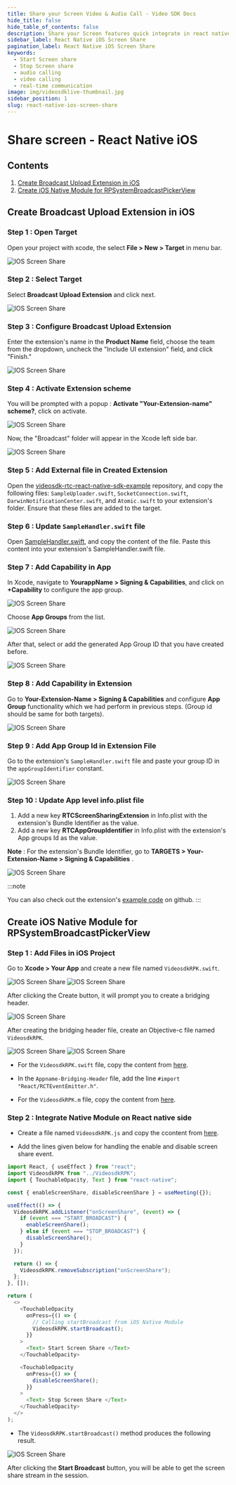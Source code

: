 ```yaml
---
title: Share your Screen Video & Audio Call - Video SDK Docs
hide_title: false
hide_table_of_contents: false
description: Share your Screen features quick integrate in react native IOS with Video SDK to add live video & audio conferencing to your applications.
sidebar_label: React Native iOS Screen Share
pagination_label: React Native iOS Screen Share
keywords:
  - Start Screen share
  - Stop Screen share
  - audio calling
  - video calling
  - real-time communication
image: img/videosdklive-thumbnail.jpg
sidebar_position: 1
slug: react-native-ios-screen-share
---
```


# Share screen - React Native iOS

## Contents

1. [Create Broadcast Upload Extension in iOS](/react-native/guide/video-and-audio-calling-api-sdk/extras/react-native-ios-screen-share#create-broadcast-upload-extension-in-ios)
2. [Create iOS Native Module for RPSystemBroadcastPickerView](/react-native/guide/video-and-audio-calling-api-sdk/extras/react-native-ios-screen-share#create-ios-native-module-for-rpsystembroadcastpickerview)

## Create Broadcast Upload Extension in iOS

### Step 1 : Open Target

Open your project with xcode, the select **File > New > Target** in menu bar.

![IOS Screen Share](/img/ios-screenshare/step1-xcode.png)

### Step 2 : Select Target

Select **Broadcast Upload Extension** and click next.

![IOS Screen Share](/img/ios-screenshare/step2-xcode.png)

### Step 3 : Configure Broadcast Upload Extension

Enter the extension's name in the **Product Name** field, choose the team from the dropdown, uncheck the "Include UI extension" field, and click "Finish."

![IOS Screen Share](/img/ios-screenshare/step3-xcode.png)

### Step 4 : Activate Extension scheme

You will be prompted with a popup : **Activate "Your-Extension-name" scheme?**, click on activate.

![IOS Screen Share](/img/ios-screenshare/step4-xcode.png)
 
Now, the "Broadcast" folder will appear in the Xcode left side bar.

![IOS Screen Share](/img/ios-screenshare/step5-xcode.png)

### Step 5 : Add External file in Created Extension

Open the [videosdk-rtc-react-native-sdk-example](https://github.com/videosdk-live/videosdk-rtc-react-native-sdk-example/tree/master/ios/BroadcastScreen) repository, and copy the following files: `SampleUploader.swift`, `SocketConnection.swift`, `DarwinNotificationCenter.swift`, and `Atomic.swift` to your extension's folder. Ensure that these files are added to the target.

### Step 6 : Update `SampleHandler.swift` file

Open [SampleHandler.swift](https://github.com/videosdk-live/videosdk-rtc-react-native-sdk-example/blob/master/ios/BroadcastScreen/SampleHandler.swift), and copy the content of the file. Paste this content into your extension's SampleHandler.swift file.

### Step 7 : Add Capability in App

In Xcode, navigate to **YourappName > Signing & Capabilities**, and click on **+Capability** to configure the app group.

![IOS Screen Share](/img/ios-screenshare/step8-xcode.png)

Choose **App Groups** from the list.

![IOS Screen Share](/img/ios-screenshare/step9-xcode.png)
 
After that, select or add the generated App Group ID that you have created before.

![IOS Screen Share](/img/ios-screenshare/step10-xcode.png)

### Step 8 : Add Capability in Extension

Go to **Your-Extension-Name > Signing & Capabilities** and configure **App Group** functionality which we had perform in previous steps. (Group id should be same for both targets).

![IOS Screen Share](/img/ios-screenshare/step11-xcode.png)

### Step 9 : Add App Group Id in Extension File

Go to the extension's `SampleHandler.swift` file and paste your group ID in the `appGroupIdentifier` constant.

![IOS Screen Share](/img/ios-screenshare/step12-xcode.png)

### Step 10 : Update App level info.plist file

1.  Add a new key **RTCScreenSharingExtension** in Info.plist with the extension's Bundle Identifier as the value.
2.  Add a new key **RTCAppGroupIdentifier** in Info.plist with the extension's App groups Id as the value.

**Note** : For the extension's Bundle Identifier, go to **TARGETS > Your-Extension-Name > Signing & Capabilities** .

![IOS Screen Share](/img/ios-screenshare/step13-xcode.png)

:::note

You can also check out the extension's [example code](https://github.com/videosdk-live/videosdk-rtc-react-native-sdk-example/tree/master/ios/BroadcastScreen) on github.
:::

## Create iOS Native Module for RPSystemBroadcastPickerView

### Step 1 : Add Files in iOS Project

Go to **Xcode > Your App** and create a new file named `VideosdkRPK.swift`.

![IOS Screen Share](/img/ios-screenshare/step18-xcode.png)
![IOS Screen Share](/img/ios-screenshare/step19-xcode.png)

After clicking the Create button, it will prompt you to create a bridging header.

![IOS Screen Share](/img/ios-screenshare/step20-xcode.png)

After creating the bridging header file, create an Objective-c file named `VideosdkRPK`.

![IOS Screen Share](/img/ios-screenshare/step21-xcode.png)
![IOS Screen Share](/img/ios-screenshare/step22-xcode.png)

- For the `VideosdkRPK.swift` file, copy the content from [here](https://github.com/videosdk-live/videosdk-rtc-react-native-sdk-example/blob/master/ios/VideosdkRPK.swift).

- In the `Appname-Bridging-Header` file, add the line `#import "React/RCTEventEmitter.h"`.

- For the `VideosdkRPK.m` file, copy the content from [here](https://github.com/videosdk-live/videosdk-rtc-react-native-sdk-example/blob/master/ios/VideosdkRPK.m).

### Step 2 : Integrate Native Module on React native side

- Create a file named `VideosdkRPK.js` and copy the ccontent from [here](https://github.com/videosdk-live/videosdk-rtc-react-native-sdk-example/blob/master/VideosdkRPK.js).

- Add the lines given below for handling the enable and disable screen share event.

```js
import React, { useEffect } from "react";
import VideosdkRPK from "../VideosdkRPK";
import { TouchableOpacity, Text } from "react-native";

const { enableScreenShare, disableScreenShare } = useMeeting({});

useEffect(() => {
  VideosdkRPK.addListener("onScreenShare", (event) => {
    if (event === "START_BROADCAST") {
      enableScreenShare();
    } else if (event === "STOP_BROADCAST") {
      disableScreenShare();
    }
  });

  return () => {
    VideosdkRPK.removeSubscription("onScreenShare");
  };
}, []);

return (
  <>
    <TouchableOpacity
      onPress={() => {
        // Calling startBroadcast from iOS Native Module
        VideosdkRPK.startBroadcast();
      }}
    >
      <Text> Start Screen Share </Text>
    </TouchableOpacity>

    <TouchableOpacity
      onPress={() => {
        disableScreenShare();
      }}
    >
      <Text> Stop Screen Share </Text>
    </TouchableOpacity>
  </>
);
```

- The `VideosdkRPK.startBroadcast()` method produces the following result.

![IOS Screen Share](/img/ios-screenshare/step23-xcode.png)

After clicking the **Start Broadcast** button, you will be able to get the screen share stream in the session.

<!-- ## How to Create App Group in Apple Store
### Step 1 : Go to App store

Navigate to [App Group](https://developer.apple.com/account/resources/identifiers/list/applicationGroup) and click on identifier.

![IOS Screen Share](/img/ios-screenshare/step14-xcode.png)

### Step 2 : Choose App Groups

Select **App Groups** from identifier and click on continue.
![IOS Screen Share](/img/ios-screenshare/step15-xcode.png)

### Step 3 : Add identifier

Add description and identifier, then click continue.

**Note** : Make sure the identifier prefix should be **group**, for example **group.com.ScreenBroadcast**.

![IOS Screen Share](/img/ios-screenshare/step16-xcode.png)

### Step 4 : Register identifier

Now, click on Register button to register this group.
![IOS Screen Share](/img/ios-screenshare/step17-xcode.png) -->

